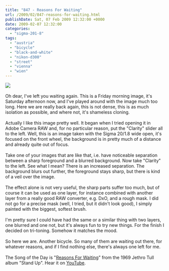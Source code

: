 ```yaml
---
title: "847 - Reasons For Waiting"
url: /2009/02/847-reasons-for-waiting.html
publishDate: Sat, 07 Feb 2009 12:32:00 +0000
date: 2009-02-07 12:32:00
categories: 
  - "sigma-201-8"
tags: 
  - "austria"
  - "bicycle"
  - "black-and-white"
  - "nikon-d300"
  - "street"
  - "vienna"
  - "wien"
---
```

<a href="https://d25zfm9zpd7gm5.cloudfront.net/1200x1200/2009/20090206_081447_ps.jpg" target="_blank"><img src="https://d25zfm9zpd7gm5.cloudfront.net/0600x0600/2009/20090206_081447_ps.jpg"/></a><br/><br/>Oh dear, I've left you waiting again. This is a Friday morning image, it's Saturday afternoon now, and I've played around with the image much too long. Here we are really back again, this is not dense, this is as much isolation as possible, and where not, it's shameless cloning.<br/><br/>Actually I like this image pretty well. It began when I tried opening it in Adobe Camera RAW and, for no particular reason, put the "Clarity" slider all to the left. Well, this is an image taken with the Sigma 20/1.8 wide open, it's focused on the front wheel, the background is in pretty much of a distance and already quite out of focus. <br/><br/>Take one of your images that are like that, i.e. have noticeable separation between a sharp foreground and a blurred background. Now take "Clarity" to the left. See what I mean? There is an increased separation. The background blurs out further, the foreground stays sharp, but there is kind of a veil over the image.<br/><br/> The effect alone is not very useful, the sharp parts suffer too much, but of course it can be used as one layer, for instance combined with another layer from a really good RAW converter, e.g. DxO, and a rough mask. I did not go for a precise mask (well, I tried, but it didn't look good), I simply painted with the biggest, softest brush.<br/><br/>I'm pretty sure I could have had the same or a similar thing with two layers, one blurred and one not, but it's always fun to try new things. For the finish I decided on tri-toning. Somehow it matches the mood.<br/><br/>So here we are. Another bicycle. So many of them are waiting out there, for whatever reasons, and if I find nothing else, there's always one left for me.<br/><br/>The Song of the Day is "<a href="http://www.lyricsmode.com/lyrics/j/jethro_tull/reasons_for_waiting.html" target="_blank">Reasons For Waiting</a>" from the 1969 Jethro Tull album "Stand Up". Hear it on <a href="http://www.youtube.com/watch?v=iJHNs8qQeiY" target="_blank">YouTube</a>.
